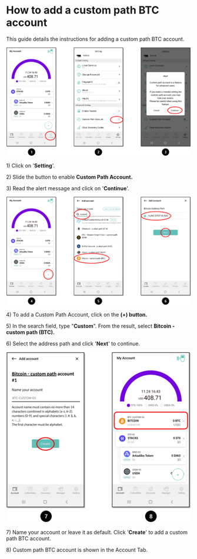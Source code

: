 # How to add a custom path BTC account

This guide details the instructions for adding a custom path BTC account.

![](../../.gitbook/assets/BTC01.png)

1\) Click on '**Setting**'.

2\) Slide the button to enable **Custom Path Account.**

3\) Read the alert message and click on '**Continue**'.

![](../../.gitbook/assets/BTC02.png)

4\) To add a Custom Path Account, click on the **(+) button.**

5\) In the search field, type "**Custom**". From the result, select **Bitcoin - custom path (BTC).**

6\) Select the address path and click '**Next**' to continue.

![](../../.gitbook/assets/BTC03.png)

7\) Name your account or leave it as default. Click '**Create**' to add a custom path BTC account.

8\) Custom path BTC account is shown in the Account Tab.&#x20;
